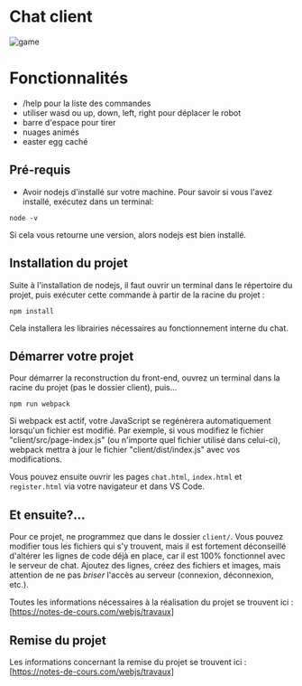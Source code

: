 # Chat client

![game](https://cdn.discordapp.com/attachments/525071870844731403/1009858858384097400/game.png)

# Fonctionnalités

- /help pour la liste des commandes
- utiliser wasd ou up, down, left, right pour déplacer le robot
- barre d'espace pour tirer
- nuages animés
- easter egg caché

## Pré-requis

- Avoir nodejs d'installé sur votre machine. Pour savoir si vous l'avez installé, exécutez dans un terminal:

```
node -v
```

Si cela vous retourne une version, alors nodejs est bien installé.

## Installation du projet

Suite à l'installation de nodejs, il faut ouvrir un terminal dans le répertoire du projet, puis exécuter cette commande à partir de la racine du projet :

```
npm install
```

Cela installera les librairies nécessaires au fonctionnement interne du chat.

## Démarrer votre projet

Pour démarrer la reconstruction du front-end, ouvrez un terminal dans la racine du projet (pas le dossier client), puis...

```
npm run webpack
```

Si webpack est actif, votre JavaScript se regénèrera automatiquement lorsqu'un fichier est modifié. Par exemple, si vous modifiez le fichier "client/src/page-index.js" (ou n'importe quel fichier utilisé dans celui-ci), webpack mettra à jour le fichier "client/dist/index.js" avec vos modifications.

Vous pouvez ensuite ouvrir les pages `chat.html`, `index.html` et `register.html` via votre navigateur et dans VS Code.

## Et ensuite?...

Pour ce projet, ne programmez que dans le dossier `client/`. Vous pouvez modifier tous les fichiers qui s'y trouvent, mais il est fortement déconseillé d'altérer les lignes de code déjà en place, car il est 100% fonctionnel avec le serveur de chat. Ajoutez des lignes, créez des fichiers et images, mais attention de ne pas _briser_ l'accès au serveur (connexion, déconnexion, etc.).

Toutes les informations nécessaires à la réalisation du projet se trouvent ici : [https://notes-de-cours.com/webjs/travaux]

## Remise du projet

Les informations concernant la remise du projet se trouvent ici : [https://notes-de-cours.com/webjs/travaux]
